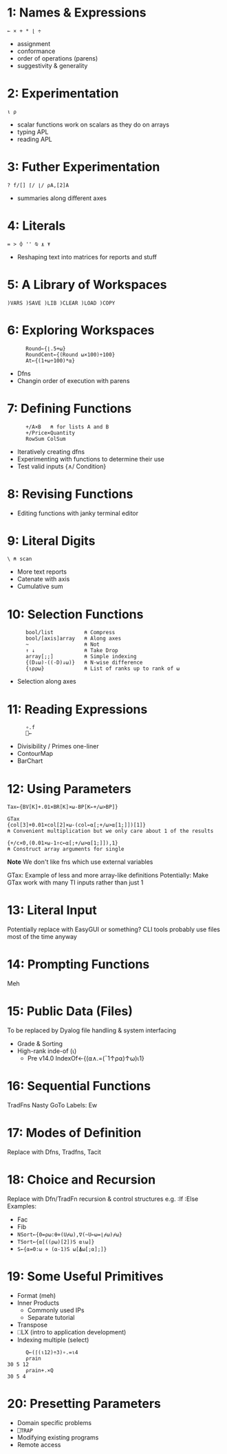 # 1: Names & Expressions
`← × + * ⌊ ÷`  
- assignment
- conformance 
- order of operations (parens)
- suggestivity & generality

# 2: Experimentation
`⍳ ⍴`  
- scalar functions work on scalars as they do on arrays
- typing APL
- reading APL

# 3: Futher Experimentation
`? f/[] ⌈/ ⌊/ ⍴A,[2]A`  
- summaries along different axes

# 4: Literals
`= > ⌽ '' ⍉ ⍎ ⍕`  
- Reshaping text into matrices for reports and stuff

# 5: A Library of Workspaces
`)VARS )SAVE )LIB )CLEAR )LOAD )COPY`

# 6: Exploring Workspaces

```APL
      Round←{⌊.5+⍵}
      RoundCent←{(Round ⍵×100)÷100}
      At←{(1+⍵÷100)*⍺}      
```

- Dfns    
- Changin order of execution with parens

# 7: Defining Functions

```APL
      +/A×B   ⍝ for lists A and B
      +/Price×Quantity
      RowSum ColSum
```

- Iteratively creating dfns
- Experimenting with functions to determine their use
- Test valid inputs {∧/ Condition}

# 8: Revising Functions
- Editing functions with janky terminal editor

# 9: Literal Digits
`\ ⍝ scan`  
- More text reports
- Catenate with axis
- Cumulative sum

# 10: Selection Functions

```APL
      bool/list          ⍝ Compress
      bool/[axis]array   ⍝ Along axes
      ~                  ⍝ Not
      ↑ ↓                ⍝ Take Drop
      array[;;]          ⍝ Simple indexing
      {(D↓⍵)-((-D)↓⍵)}   ⍝ N-wise difference
      {⍳⍴⍴⍵}             ⍝ List of ranks up to rank of ⍵
```

- Selection along axes

# 11: Reading Expressions

```APL
      ∘.f
      ⎕←
```

- Divisibility / Primes one-liner
- ContourMap
- BarChart

# 12: Using Parameters
```APL
Tax←{BV[K]+.01×BR[K]×⍵-BP[K←+/⍵>BP]}

GTax
{col[3]+0.01×col[2]×⍵-(col←⍺[;+/⍵>⍺[1;]])[1]}
⍝ Convenient multiplication but we only care about 1 of the results

{+/c×0,(0.01×⍵-1↑c←⍺[;+/⍵>⍺[1;]]),1}
⍝ Construct array arguments for single

```
**Note** We don't like fns which use external variables

GTax: Example of less and more array-like definitions
Potentially: Make GTax work with many TI inputs rather than just 1

# 13: Literal Input
Potentially replace with EasyGUI or something? CLI tools probably use files most of the time anyway

# 14: Prompting Functions
Meh

# 15: Public Data (Files)
To be replaced by Dyalog file handling & system interfacing 
- Grade & Sorting
- High-rank inde-of (⍳)
    - Pre v14.0
        IndexOf←{(⍺∧.=(¯1↑⍴⍺)↑⍵)⍳1}

# 16: Sequential Functions
TradFns
Nasty GoTo
Labels: Ew

# 17: Modes of Definition
Replace with Dfns, Tradfns, Tacit

# 18: Choice and Recursion
Replace with Dfn/TradFn recursion & control structures e.g. :If :Else
Examples:
- Fac
- Fib
- `NSort←{0=⍴⍵:⍬⋄(U⌿⍵),∇(~U←⍵=⌊⌿⍵)⌿⍵}`
- `TSort←{⍺[((⍴⍵)[2])S ⍺⍳⍵]}`
- `S←{⍺=0:⍵ ⋄ (⍺-1)S ⍵[⍋⍵[;⍺];]}`

# 19: Some Useful Primitives
- Format (meh)
- Inner Products
    - Commonly used IPs
    - Separate tutorial
- Transpose
- ⎕LX (intro to application development)
- Indexing multiple (select)

```APL
      Q←(⌈(⍳12)÷3)∘.=⍳4
      ⍴rain
30 5 12
      ⍴rain+.×Q
30 5 4
```

# 20: Presetting Parameters
- Domain specific problems
- `⎕TRAP`
- Modifying existing programs
- Remote access
